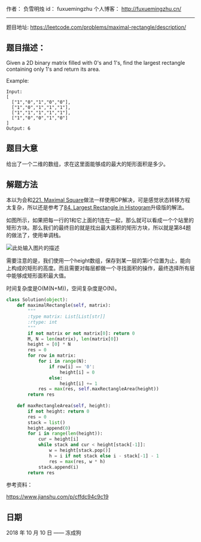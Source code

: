 作者： 		负雪明烛 
id：				fuxuemingzhu
个人博客：	http://fuxuemingzhu.cn/

---

题目地址: https://leetcode.com/problems/maximal-rectangle/description/

## 题目描述：

Given a 2D binary matrix filled with 0's and 1's, find the largest rectangle containing only 1's and return its area.

Example:

    Input:
    [
      ["1","0","1","0","0"],
      ["1","0","1","1","1"],
      ["1","1","1","1","1"],
      ["1","0","0","1","0"]
    ]
    Output: 6

## 题目大意

给出了一个二维的数组，求在这里面能够成的最大的矩形面积是多少。


## 解题方法

本以为会和[221. Maximal Square][1]做法一样使用DP解决，可是感觉状态转移方程太复杂，所以还是参考了[84. Largest Rectangle in Histogram][2]升级版的解法。

如图所示，如果把每一行的1和它上面的1连在一起，那么就可以看成一个个站里的矩形方块。那么我们的最终目的就是找出最大面积的矩形方块，所以就是第84题的做法了，使用单调栈。

![此处输入图片的描述][3]

需要注意的是，我们使用一个height数组，保存到某一层的第i个位置为止，能向上构成的矩形的高度。而且需要对每层都做一个寻找面积的操作，最终选择所有层中能够成矩形面积最大值。

时间复杂度是O(M(N+M))，空间复杂度是O(N)。

```python
class Solution(object):
    def maximalRectangle(self, matrix):
        """
        :type matrix: List[List[str]]
        :rtype: int
        """
        if not matrix or not matrix[0]: return 0
        M, N = len(matrix), len(matrix[0])
        height = [0] * N
        res = 0
        for row in matrix:
            for i in range(N):
                if row[i] == '0':
                    height[i] = 0
                else:
                    height[i] += 1
            res = max(res, self.maxRectangleArea(height))
        return res            
            
    def maxRectangleArea(self, height):
        if not height: return 0
        res = 0
        stack = list()
        height.append(0)
        for i in range(len(height)):
            cur = height[i]
            while stack and cur < height[stack[-1]]:
                w = height[stack.pop()]
                h = i if not stack else i - stack[-1] - 1
                res = max(res, w * h)
            stack.append(i)
        return res
```


参考资料：

https://www.jianshu.com/p/cffdc94c9c19

## 日期

2018 年 10 月 10 日 —— 冻成狗


  [1]: https://blog.csdn.net/fuxuemingzhu/article/details/82992233
  [2]: https://blog.csdn.net/fuxuemingzhu/article/details/82977472
  [3]: https://upload-images.jianshu.io/upload_images/424375-2a5a361549e471e4.png?imageMogr2/auto-orient/strip%7CimageView2/2/w/1000/format/webp
